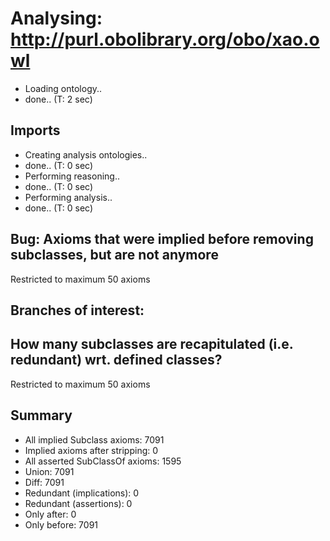 # Analysing: http://purl.obolibrary.org/obo/xao.owl
* Loading ontology..
* done.. (T: 2 sec)
## Imports
* Creating analysis ontologies..
* done.. (T: 0 sec)
* Performing reasoning..
* done.. (T: 0 sec)
* Performing analysis..
* done.. (T: 0 sec)
## Bug: Axioms that were implied before removing subclasses, but are not anymore
Restricted to maximum 50 axioms
## Branches of interest: 
## How many subclasses are recapitulated (i.e. redundant) wrt. defined classes?
Restricted to maximum 50 axioms
## Summary
* All implied Subclass axioms: 7091
* Implied axioms after stripping: 0
* All asserted SubClassOf axioms: 1595
* Union: 7091
* Diff: 7091
* Redundant (implications): 0
* Redundant (assertions): 0
* Only after: 0
* Only before: 7091
